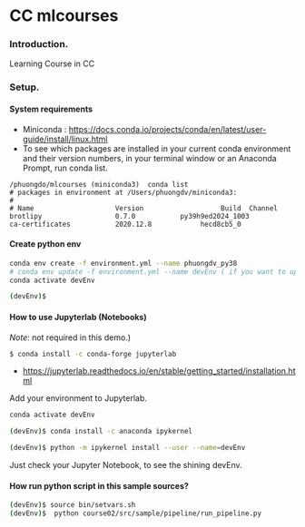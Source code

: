 # CC mlcourses

### Introduction.
Learning Course in CC
### Setup. 
#### System requirements
* Miniconda :  https://docs.conda.io/projects/conda/en/latest/user-guide/install/linux.html   
* To see which packages are installed in your current conda environment and their version numbers, in your terminal window or an Anaconda Prompt, run conda list.
```
/phuongdo/mlcourses (miniconda3)  conda list
# packages in environment at /Users/phuongdv/miniconda3:
#
# Name                    Version                   Build  Channel
brotlipy                  0.7.0           py39h9ed2024_1003
ca-certificates           2020.12.8            hecd8cb5_0
```

#### Create python env

```bash
conda env create -f environment.yml --name phuongdv_py38 
# conda env update -f environment.yml --name devEnv ( if you want to update your env)
conda activate devEnv 

(devEnv)$

```

#### How to use Jupyterlab (Notebooks)
_Note_: not required in this demo.)
```bash
$ conda install -c conda-forge jupyterlab
```
* https://jupyterlab.readthedocs.io/en/stable/getting_started/installation.html

Add your environment to Jupyterlab. 

```bash
conda activate devEnv 

(devEnv)$ conda install -c anaconda ipykernel

(devEnv)$ python -m ipykernel install --user --name=devEnv

```
Just check your Jupyter Notebook, to see the shining devEnv.



#### How run python script in this sample sources?

```bash
(devEnv)$ source bin/setvars.sh                                                                                                                                                                                              1 ↵
(devEnv)$  python course02/src/sample/pipeline/run_pipeline.py   

```




